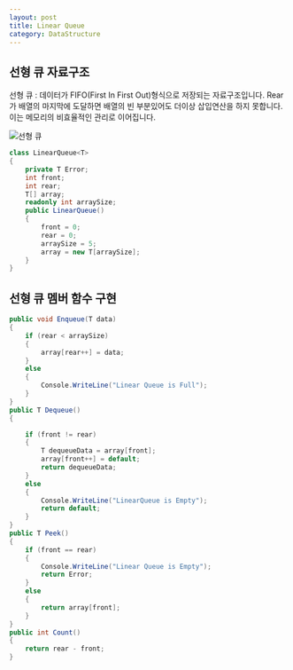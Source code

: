 ```yaml
---
layout: post
title: Linear Queue
category: DataStructure
---
```


## 선형 큐 자료구조

선형 큐 : 데이터가 FIFO(First In First Out)형식으로 저장되는 자료구조입니다.
Rear가 배열의 마지막에 도달하면 배열의 빈 부분있어도 더이상 삽입연산을 하지 못합니다.
이는 메모리의 비효율적인 관리로 이어집니다.

![선형 큐](https://media.geeksforgeeks.org/wp-content/uploads/20220816162225/Queue.png)

~~~c#
class LinearQueue<T>
{
    private T Error;
    int front;
    int rear;
    T[] array;
    readonly int arraySize;
    public LinearQueue()
    {
        front = 0;
        rear = 0;
        arraySize = 5;
        array = new T[arraySize];
    }
}
~~~

## 선형 큐 멤버 함수 구현

~~~c#
public void Enqueue(T data)
{
    if (rear < arraySize)
    {
        array[rear++] = data;
    }
    else
    {
        Console.WriteLine("Linear Queue is Full");
    }
}
public T Dequeue()
{

    if (front != rear)
    {
        T dequeueData = array[front];
        array[front++] = default;
        return dequeueData;
    }
    else
    {
        Console.WriteLine("LinearQueue is Empty");
        return default;
    }
}
public T Peek()
{
    if (front == rear)
    {
        Console.WriteLine("Linear Queue is Empty");
        return Error;
    }
    else
    {
        return array[front];
    }
}
public int Count()
{
    return rear - front;
}
~~~